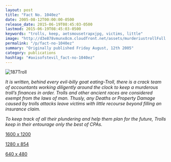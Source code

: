 ```yaml
---
layout: post
title: "Fact No. 1040ez"
date: 2005-08-12T00:00:00-0500
release_date: 2015-06-19T08:45:03-0500
lastmod: 2015-06-19T08:45:03-0500
keywords: "trolls, keep, aetsmousetrapxjpg, victims, little"
image: "http://d3e878vmunx8cm.cloudfront.net/assets/murderiustrollFull.jpg"
permalink: "/p/fact-no-1040ez"
summary: "Originally published Friday August, 12th 2005"
category: publications
hashtag: "#axisofstevil_fact-no-1040ez"
---
```


[id_1]: http://d3e878vmunx8cm.cloudfront.net/assets/murderiustrollFull.jpg "187Troll"
![187Troll][id_1]

*It is written, behind every evil-billy goat eating-Troll, there is a crack team of accountants working diligently around the clock to keep a murderous troll’s finances in order. Trolls and other ancient races are considered exempt from the laws of man. Thusly, any Deaths or Property Damage caused by trolls attacks leave victims with little recourse beyond filling an insurance claim.* 

*To keep track of all their plundering and help them plan for the future, Trolls keep in their entourage only the best of CPAs.*

[1600 x 1200](http://d3e878vmunx8cm.cloudfront.net/assets/mousetrap1600x1200.jpg "1600 x 1200")
  
[1280 x 854](http://d3e878vmunx8cm.cloudfront.net/assets/mousetrap1280x854.jpg "1280 x 854")

[640 x 480](http://d3e878vmunx8cm.cloudfront.net/assets/mousetrap640x480.jpg "640 x 480")
